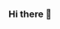 ### Hi there 👋

<!--
**whibi1/whibi1** is a ✨ _special_ ✨ repository because its `README.md` (this file) appears on your GitHub profile.

Here are some ideas to get you started:

- 🔭 I’m currently working on Education
- 🌱 I’m currently learning Python
- 👯 I’m looking to collaborate Front Edn Developing
- 🤔 I’m looking for help with Python
- 💬 Ask me about being a hard working student
- 📫 How to reach me: https://www.linkedin.com/in/ahmet-hoca-3487a9193/
[![Instagram Badge](https://img.shields.io/badge/-Instagram-C13584?style=flat-quare&labelColor=C13584&logo=instagram&logoColor=white&link=link)]([link](https://www.instagram.com/ahmet_akkus_15/)) 


- 😄 Pronouns: Teacher /Father / Learner
- ⚡ Fun fact: ...
-->
